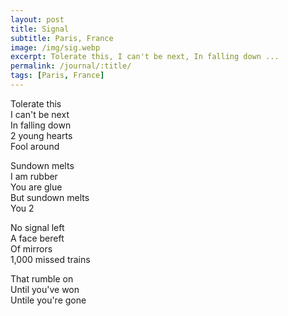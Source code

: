 ```yaml
---
layout: post
title: Signal
subtitle: Paris, France
image: /img/sig.webp
excerpt: Tolerate this, I can't be next, In falling down ...
permalink: /journal/:title/
tags: [Paris, France]
---
```

Tolerate this  
I can't be next  
In falling down  
2 young hearts  
Fool around  

Sundown melts  
I am rubber  
You are glue  
But sundown melts  
You 2  

No signal left  
A face bereft  
Of mirrors  
1,000 missed trains  

That rumble on  
Until you've won  
Untile you're gone  